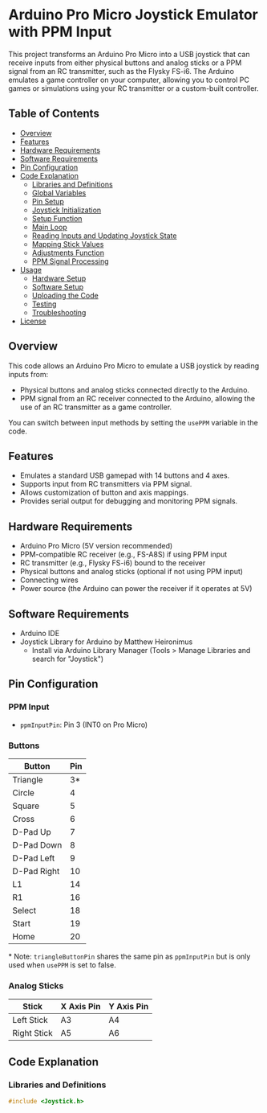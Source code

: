 # Arduino Pro Micro Joystick Emulator with PPM Input

This project transforms an Arduino Pro Micro into a USB joystick that can receive inputs from either physical buttons and analog sticks or a PPM signal from an RC transmitter, such as the Flysky FS-i6. The Arduino emulates a game controller on your computer, allowing you to control PC games or simulations using your RC transmitter or a custom-built controller.

## Table of Contents
- [Overview](#overview)
- [Features](#features)
- [Hardware Requirements](#hardware-requirements)
- [Software Requirements](#software-requirements)
- [Pin Configuration](#pin-configuration)
- [Code Explanation](#code-explanation)
  - [Libraries and Definitions](#libraries-and-definitions)
  - [Global Variables](#global-variables)
  - [Pin Setup](#pin-setup)
  - [Joystick Initialization](#joystick-initialization)
  - [Setup Function](#setup-function)
  - [Main Loop](#main-loop)
  - [Reading Inputs and Updating Joystick State](#reading-inputs-and-updating-joystick-state)
  - [Mapping Stick Values](#mapping-stick-values)
  - [Adjustments Function](#adjustments-function)
  - [PPM Signal Processing](#ppm-signal-processing)
- [Usage](#usage)
  - [Hardware Setup](#hardware-setup)
  - [Software Setup](#software-setup)
  - [Uploading the Code](#uploading-the-code)
  - [Testing](#testing)
  - [Troubleshooting](#troubleshooting)
- [License](#license)

## Overview
This code allows an Arduino Pro Micro to emulate a USB joystick by reading inputs from:
- Physical buttons and analog sticks connected directly to the Arduino.
- PPM signal from an RC receiver connected to the Arduino, allowing the use of an RC transmitter as a game controller.

You can switch between input methods by setting the `usePPM` variable in the code.

## Features
- Emulates a standard USB gamepad with 14 buttons and 4 axes.
- Supports input from RC transmitters via PPM signal.
- Allows customization of button and axis mappings.
- Provides serial output for debugging and monitoring PPM signals.

## Hardware Requirements
- Arduino Pro Micro (5V version recommended)
- PPM-compatible RC receiver (e.g., FS-A8S) if using PPM input
- RC transmitter (e.g., Flysky FS-i6) bound to the receiver
- Physical buttons and analog sticks (optional if not using PPM input)
- Connecting wires
- Power source (the Arduino can power the receiver if it operates at 5V)

## Software Requirements
- Arduino IDE
- Joystick Library for Arduino by Matthew Heironimus
  - Install via Arduino Library Manager (Tools > Manage Libraries and search for "Joystick")

## Pin Configuration

### PPM Input
- `ppmInputPin`: Pin 3 (INT0 on Pro Micro)

### Buttons
| Button         | Pin |
|----------------|-----|
| Triangle       | 3*  |
| Circle         | 4   |
| Square         | 5   |
| Cross          | 6   |
| D-Pad Up       | 7   |
| D-Pad Down     | 8   |
| D-Pad Left     | 9   |
| D-Pad Right    | 10  |
| L1             | 14  |
| R1             | 16  |
| Select         | 18  |
| Start          | 19  |
| Home           | 20  |

\* Note: `triangleButtonPin` shares the same pin as `ppmInputPin` but is only used when `usePPM` is set to false.

### Analog Sticks
| Stick       | X Axis Pin | Y Axis Pin |
|-------------|------------|------------|
| Left Stick  | A3         | A4         |
| Right Stick | A5         | A6         |

## Code Explanation

### Libraries and Definitions
```cpp
#include <Joystick.h>

